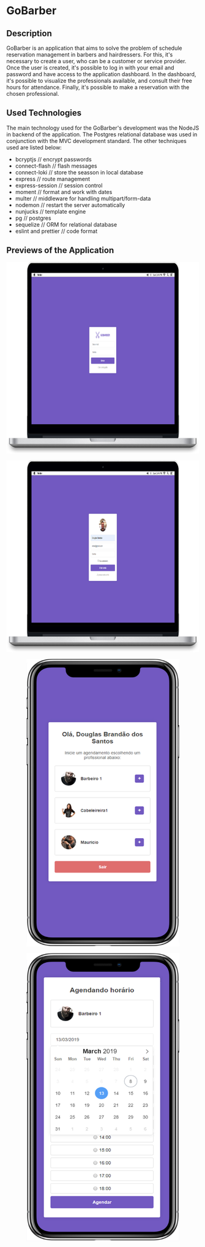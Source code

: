 # GoBarber

## Description

GoBarber is an application that aims to solve the problem of schedule reservation management in barbers and hairdressers. For this, it's necessary to create a user, who can be a customer or service provider. Once the user is created, it's possible to log in with your email and password and have access to the application dashboard. In the dashboard, it's possible to visualize the professionals available, and consult their free hours for attendance. Finally, it's possible to make a reservation with the chosen professional.

## Used Technologies
The main technology used for the GoBarber's development was the NodeJS in backend of the application. The Postgres relational database was used in conjunction with the MVC development standard. The other techniques used are listed below:

* bcryptjs // encrypt passwords
* connect-flash // flash messages
* connect-loki // store the seasson in local database
* express // route management
* express-session // session control
* moment // format and work with dates
* multer // middleware for handling multipart/form-data
* nodemon // restart the server automatically
* nunjucks // template engine
* pg // postgres
* sequelize // ORM for relational database
* eslint and prettier // code format

## Previews of the Application


<p align="center">
 <img src="https://github.com/douglasbrandao21/go-barber/blob/master/previews/login.jpg" width="900" height="500"/>
</p>

<p align="center">
  <img src="https://github.com/douglasbrandao21/go-barber/blob/master/previews/cadastro.jpg" width="900" height="500"/>
</p>

<p align="center">
 <img src="https://github.com/douglasbrandao21/go-barber/blob/master/previews/dashboard.jpg" width="400" height="750"/>
</p>

<p align="center">
  <img src="https://github.com/douglasbrandao21/go-barber/blob/master/previews/horarios.jpg" width="400" height="750"/>
</p>
